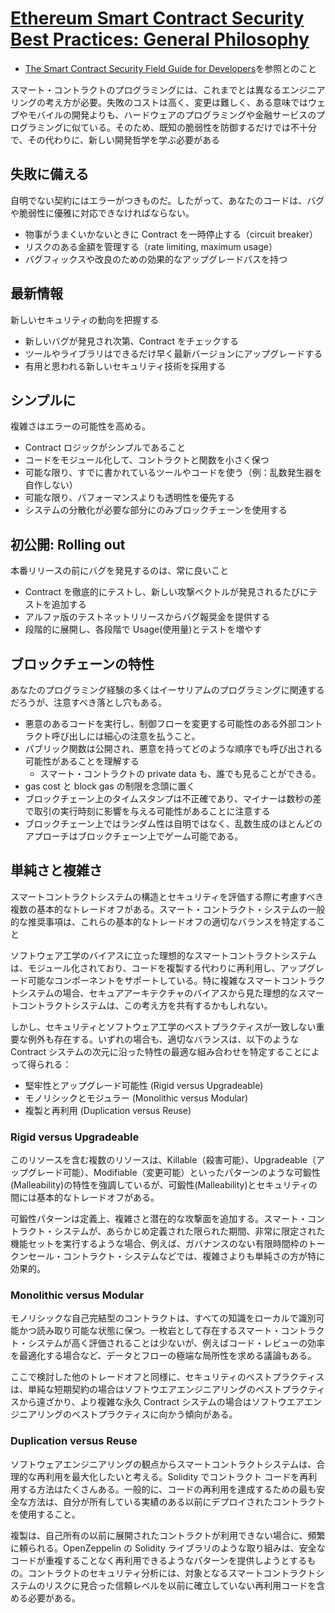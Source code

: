 # [Ethereum Smart Contract Security Best Practices: General Philosophy](https://consensys.github.io/smart-contract-best-practices/general-philosophy/)

- [The Smart Contract Security Field Guide for Developers](https://scsfg.io/developers/)を参照とのこと

スマート・コントラクトのプログラミングには、これまでとは異なるエンジニアリングの考え方が必要。失敗のコストは高く、変更は難しく、ある意味ではウェブやモバイルの開発よりも、ハードウェアのプログラミングや金融サービスのプログラミングに似ている。そのため、既知の脆弱性を防御するだけでは不十分で、その代わりに、新しい開発哲学を学ぶ必要がある

## 失敗に備える

自明でない契約にはエラーがつきものだ。したがって、あなたのコードは、バグや脆弱性に優雅に対応できなければならない。

- 物事がうまくいかないときに Contract を一時停止する（circuit breaker）
- リスクのある金額を管理する（rate limiting, maximum usage）
- バグフィックスや改良のための効果的なアップグレードパスを持つ

## 最新情報

新しいセキュリティの動向を把握する

- 新しいバグが発見され次第、Contract をチェックする
- ツールやライブラリはできるだけ早く最新バージョンにアップグレードする
- 有用と思われる新しいセキュリティ技術を採用する

## シンプルに

複雑さはエラーの可能性を高める。

- Contract ロジックがシンプルであること
- コードをモジュール化して、コントラクトと関数を小さく保つ
- 可能な限り、すでに書かれているツールやコードを使う（例：乱数発生器を自作しない）
- 可能な限り、パフォーマンスよりも透明性を優先する
- システムの分散化が必要な部分にのみブロックチェーンを使用する

## 初公開: Rolling out

本番リリースの前にバグを発見するのは、常に良いこと

- Contract を徹底的にテストし、新しい攻撃ベクトルが発見されるたびにテストを追加する
- アルファ版のテストネットリリースからバグ報奨金を提供する
- 段階的に展開し、各段階で Usage(使用量)とテストを増やす

## ブロックチェーンの特性

あなたのプログラミング経験の多くはイーサリアムのプログラミングに関連するだろうが、注意すべき落とし穴もある。

- 悪意のあるコードを実行し、制御フローを変更する可能性のある外部コントラクト呼び出しには細心の注意を払うこと。
- パブリック関数は公開され、悪意を持ってどのような順序でも呼び出される可能性があることを理解する
  - スマート・コントラクトの private data も、誰でも見ることができる。
- gas cost と block gas の制限を念頭に置く
- ブロックチェーン上のタイムスタンプは不正確であり、マイナーは数秒の差で取引の実行時刻に影響を与える可能性があることに注意する
- ブロックチェーン上ではランダム性は自明ではなく、乱数生成のほとんどのアプローチはブロックチェーン上でゲーム可能である。

## 単純さと複雑さ

スマートコントラクトシステムの構造とセキュリティを評価する際に考慮すべき複数の基本的なトレードオフがある。スマート・コントラクト・システムの一般的な推奨事項は、これらの基本的なトレードオフの適切なバランスを特定すること

ソフトウェア工学のバイアスに立った理想的なスマートコントラクトシステムは、モジュール化されており、コードを複製する代わりに再利用し、アップグレード可能なコンポーネントをサポートしている。特に複雑なスマートコントラクトシステムの場合、セキュアアーキテクチャのバイアスから見た理想的なスマートコントラクトシステムは、この考え方を共有するかもしれない。

しかし、セキュリティとソフトウェア工学のベストプラクティスが一致しない重要な例外も存在する。いずれの場合も、適切なバランスは、以下のような Contract システムの次元に沿った特性の最適な組み合わせを特定することによって得られる：

- 堅牢性とアップグレード可能性 (Rigid versus Upgradeable)
- モノリシックとモジュラー (Monolithic versus Modular)
- 複製と再利用 (Duplication versus Reuse)

### Rigid versus Upgradeable

このリソースを含む複数のリソースは、Killable（殺害可能）、Upgradeable（アップグレード可能）、Modifiable（変更可能）といったパターンのような可鍛性(Malleability)の特性を強調しているが、可鍛性(Malleability)とセキュリティの間には基本的なトレードオフがある。

可鍛性パターンは定義上、複雑さと潜在的な攻撃面を追加する。スマート・コントラクト・システムが、あらかじめ定義された限られた期間、非常に限定された機能セットを実行するような場合、例えば、ガバナンスのない有限時間枠のトークンセール・コントラクト・システムなどでは、複雑さよりも単純さの方が特に効果的。

### Monolithic versus Modular

モノリシックな自己完結型のコントラクトは、すべての知識をローカルで識別可能かつ読み取り可能な状態に保つ。一枚岩として存在するスマート・コントラクト・システムが高く評価されることは少ないが、例えばコード・レビューの効率を最適化する場合など、データとフローの極端な局所性を求める議論もある。

ここで検討した他のトレードオフと同様に、セキュリティのベストプラクティスは、単純な短期契約の場合はソフトウエアエンジニアリングのベストプラクティスから遠ざかり、より複雑な永久 Contract システムの場合はソフトウエアエンジニアリングのベストプラクティスに向かう傾向がある。

### Duplication versus Reuse

ソフトウェアエンジニアリングの観点からスマートコントラクトシステムは、合理的な再利用を最大化したいと考える。Solidity でコントラクト コードを再利用する方法はたくさんある。一般的に、コードの再利用を達成するための最も安全な方法は、自分が所有している実績のある以前にデプロイされたコントラクトを使用すること。

複製は、自己所有の以前に展開されたコントラクトが利用できない場合に、頻繁に頼られる。OpenZeppelin の Solidity ライブラリのような取り組みは、安全なコードが重複することなく再利用できるようなパターンを提供しようとするもの。コントラクトのセキュリティ分析には、対象となるスマートコントラクトシステムのリスクに見合った信頼レベルを以前に確立していない再利用コードを含める必要がある。
